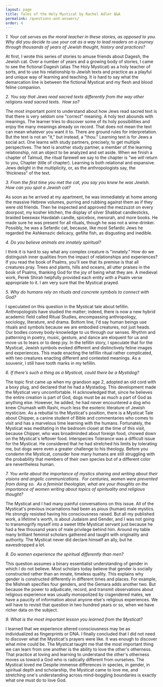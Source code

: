 ```yaml
---
layout: page
title: Tales of the Holy Mysticat by Rachel Adler Q&A
permalink: /questions-and-answers/
order: 4
---
```


<em>1. Your cat serves as the moral teacher in these stories, as opposed to you. Why did you decide to use your cat as a way to lead readers on a journey through thousands of years of Jewish thought, history and practices?</em>

At first, I wrote this series of stories to amuse friends about Dagesh, the Jewish cat. Over a number of years and a growing body of stories, I came to see the fictional Dagesh (alias The Holy Mysticat) as a holy teacher of sorts, and to use his relationship to Jewish texts and practice as a playful and unique way of learning and teaching. It is hard to say what the demarcation line is between the fictional Mysticat and my flesh and blood feline companion. 

<em>2. You say that Jews read sacred texts differently from the way other religions read sacred texts.  How so?</em>

The most important point to understand about how Jews read sacred text is that there is very seldom one "correct" meaning. A holy text abounds with meanings. The learner tries to discover some of its holy possibilities and enjoy the many meanings already on record. That does not mean the text can mean whatever you want it to. There are ground rules for interpretation. But the text is not an "it," but instead, a "thou." Learning text is for Jews a social act. One learns with study partners, precisely, to get multiple perspectives. The text is another study partner, a member of the learning relationship, not an object to be analyzed and set aside. When we finish a chapter of Talmud, the ritual farewell we say to the chapter is "we will return to you, Chapter (title of chapter). Learning is both relational and expansive. Jews delight in the multiplicity, or, as the anthropologists say, the ‘thickness" of the text.
	
<em>3. From the first time you met the cat, you say you knew he was Jewish.  How can you spot a Jewish cat?</em>

As soon as he arrived at my apartment, he was immediately at home among the massive Hebrew volumes, purring and rubbing against them as if they were old friends. Then he inspected and approved the mezzuzot on every doorpost, my kosher kitchen, the display of silver Shabbat candlesticks, braided beeswax Havdalah candle, spicebox, menorah, and more books. He made sure he was present for all rituals, though he was not a wine-drinker. Possibly, he was a Sefardic cat, because, like most Sefardic Jews he regarded the Ashkenazic delicacy, gefilte fish, as disgusting and inedible.

<em>4. Do you believe animals are innately spiritual?</em>

I think it is hard to say what any complex creature is "innately." How do we distinguish inner qualities from the impact of relationships and experiences? If you read the book of Psalms, you'll see that its premise is that all creatures pray. Trees and plants, hills and oceans, all utter praises in the book of Psalms, thanking God for the joy of being what they are. A medieval work, Perek Shirah helpfully provided each entity with a Psalm verse appropriate to it. I am very sure that the Mysticat prayed.

<em>5. Why do humans rely on rituals and concrete symbols to connect with God?</em>

I speculated on this question in the Mysticat tale about tefillin. Anthropologists have studied the matter; indeed, there is now a new hybrid academic field called Ritual Studies, encompassing anthropology, sociology, literature, and drama. Bottom line, I'd say human beings use rituals and symbols because we are embodied creatures, not just heads. Our bodies convey body-knowledge to us through our senses. Rhythm and patterning in poetry, music, gesture, and dance are eloquent for us and move us to tears or to deep joy. In the tefillin story, I speculate that for the Mysticat, Jewish symbols evoked different and distinctively feline images and experiences. This made enacting the tefillin ritual rather complicated, with two creatures enacting different and contested meanings. As a souvenir, I still have tooth marks in my tefillin. 

<em>6. If there's such a thing as a Mysticat, could there be a Mystidog?</em>

The topic first came up when my grandson age 2, adopted an old cord with a boxy plug, and declared that he had a Mystadog. This development made the Mysticat very uncomfortable. H acknowledged that, since he believes the entire creation is part of God, dogs must be as much a part of God as anything else. However, he added, he had never encountered a dog who knew Chumash with Rashi, much less the esoteric literature of Jewish mysticism. As a rebuttal to the Mysticat's position, there is a Mysticat Tale about Chipper, a canine student of Bible and commentaries who comes to visit and has a marvelous time learning with the humans. Fortunately, the Mysticat was meditating in the bedroom closet at the time of this visit, because Chipper, who was broadminded about foreign food, chowed down on the Mysticat's leftover food. Interspecies Tolerance was a difficult issue for the Mysticat. He considered that he had stretched his limits by tolerating me, but dogs were even a greater challenge to his theology. Before you condemn the Mysticat, consider how many humans are still struggling with the probability that members of their own species but of a different color are nevertheless human.

<em>7. You write about the importance of mystics sharing and writing about their visions and angelic communications.  For centuries, women were prevented from doing so.  As a feminist theologian, what are your thoughts on the importance of women writing about topics of spirituality and religious thought?</em>

The Mysticat and I had many painful conversations on this issue. All of the Mysticat's previous incarnations had been as pious (human) male mystics. He strongly resisted having his consciousness raised. But all my published work, a lifetime's worth, is about Judaism and Gender, and I was not going to transmogrify myself into a sweet little Mysticat servant just because he had a few thousand years of male privilege behind him. Around my table many brilliant feminist scholars gathered and taught with originality and authority. The Mysticat never did declare himself an ally, but he eavesdropped a lot. 

<em>8. Do women experience the spiritual differently than men?</em>

This question assumes a binary essentialist understanding of gender in which I do not believe. Most scholars today believe that gender is socially constructed rather than an innate, timeless quality. This explains why gender is constructed differently in different times and places. For example, the Mishnah specifies four genders, and the Gemara adds another two. But because the power to adjudicate, record, and transmit observations about religious experience was usually monopolized by cisgendered males, we have a paucity of information about anyone else's religious experiences. We will have to revisit that question in two hundred years or so, when we have richer data on the subject.

<em>9. What is the most important lesson you learned from the Mysticat?</em>

I learned that we experience altered consciousness may be as individualized as fingerprints or DNA. I finally concluded that I did not need to discover what the Mysticat's prayers were like. It was enough to discover what mine could be. The Mysticat taught me that the most important thing we can learn from one another is the ability to love the other's otherness. That practice at loving and learning to understand the other's otherness moves us toward a God who is radically different from ourselves. The Mysticat loved me Despite immense differences in species, in gender, in spiritual depth and scholarship, the Mysticat came to love me, and stretching one's understanding across mind-boggling boundaries is exactly what one must do to love God. 
